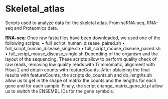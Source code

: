 # Skeletal_atlas
Scripts used to analyze data for the skeletal atlas. From scRNA-seq, RNA-seq and Proteomics data.

<b>RNA-seq</b>:
Once raw fastq files have been downloaded, we used one of the following scripts:
•	full_script_human_disease_paired.sh
•	full_script_human_disease_single.sh
•	full_script_mouse_disease_paired.sh
•	full_script_mouse_disease_single.sh
Depending of the organism and the layout of the sequencing. These scripts allow to perform quality check of raw reads, removing low quality reads with Trimmomatic, alignment with Hisat 2 and obtain counts with featureCounts.
After obtaining the final results with featureCounts, the scripts do_counts.sh and do_lengths.sh allow us to get in the shape of matrix the counts and the lengths for each gene and for each sample.
Finaly, the script change_matrix_gene_id.pl allow us to switch the ENSEMBL IDs for the gene symbols.
